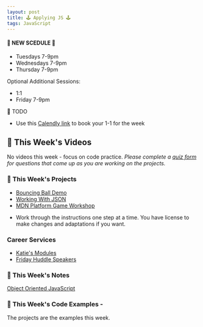 ```yaml
---
layout: post
title: 🕹 Applying JS 🕹
tags: JavaScript
---
```

#### 📆 NEW SCEDULE 📆 ####
- Tuesdays 7-9pm
- Wednesdays 7-9pm
- Thursday 7-9pm

Optional Additional Sessions:
- 1:1
- Friday 7-9pm 

📝 TODO
- Use this [Calendly link](https://calendly.com/rebecca-momentum/momentum-pt-1-1-w-rebecca) to book your 1-1 for the week

## 🎥 This Week's Videos
No videos this week - focus on code practice.
_Please complete a [quiz form](https://docs.google.com/forms/d/e/1FAIpQLSdH4S6pwLTddBqsIIUg9s4cDHymc8uewYKUOklbJOF2DycmPw/viewform?usp=sf_link) for questions that come up as you are working on the projects._

### 🎯  This Week's Projects
* [Bouncing Ball Demo](https://developer.mozilla.org/en-US/docs/Learn/JavaScript/Objects/Object_building_practice)
* [Working With JSON](https://developer.mozilla.org/en-US/docs/Learn/JavaScript/Objects/JSON)
* [MDN Platform Game Workshop](https://mozdevs.github.io/html5-games-workshop/en/guides/platformer/start-here/)
- Work through the instructions one step at a time. You have license to make changes and adaptations if you want. 

### Career Services
* [Katie's Modules](https://docs.google.com/document/d/11GLQox2UwiLJwgLAYysLUSrkX5zPVxXt47IpRRqD7eY/edit?usp=sharing)
* [Friday Huddle Speakers](https://docs.google.com/document/d/1M3ERM9RIhCGINO2Os0_fi3fAiG-xFppMFIyjgkm4tdM/edit?usp=sharing)


### 📝 This Week's Notes
[Object Oriented JavaScript](https://developer.mozilla.org/en-US/docs/Learn/JavaScript/Objects/Object-oriented_JS)

### 👾 This Week's Code Examples - 
The projects are the examples this week.




